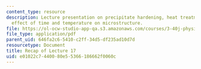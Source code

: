 ```yaml
---
content_type: resource
description: Lecture presentation on precipitate hardening, heat treatment, and the
  effect of time and temperature on microstructure.
file: https://ol-ocw-studio-app-qa.s3.amazonaws.com/courses/3-40j-physical-metallurgy-fall-2009/e01022c7440080e55366186662f0060c_MIT3_40JF09_lec17.pdf
file_type: application/pdf
parent_uid: 646fa2c6-5410-c2ff-34d5-df235ad10d7d
resourcetype: Document
title: Recap of Lecture 17
uid: e01022c7-4400-80e5-5366-186662f0060c
---
```

